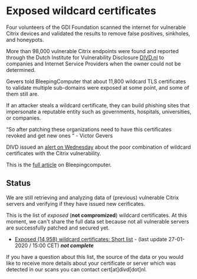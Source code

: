 # Exposed wildcard certificates
Four volunteers of the GDI Foundation scanned the internet for vulnerable Citrix devices and validated the results to remove false positives, sinkholes, and honeypots.

More than 98,000 vulnerable Citrix endpoints were found and reported through the Dutch Institute for Vulnerability Disclosure [DIVD.nl](https://divd.nl) to companies and Internet Service Providers when the owner could not be determined.

Gevers told BleepingComputer that about 11,800 wildcard TLS certificates to validate multiple sub-domains were exposed at some point, and some of them still are.

If an attacker steals a wildcard certificate, they can build phishing sites that impersonate a reputable entity such as governments, hospitals, universities, or companies.

“So after patching these organizations need to have this certificates revoked and get new ones “ - Victor Gevers

DIVD issued an [alert on Wednesday](https://www.securitymeldpunt.nl/cases/202002-Wildcard-Certificaten-Citrix-ADC/) about the poor combination of wildcard certificates with the Citrix vulnerability. 

This is the [full article](https://www.bleepingcomputer.com/news/security/patching-the-citrix-adc-bug-doesnt-mean-you-werent-hacked/) on Bleepingcomputer.

## Status
We are still retrieving and analyzing data of (previous) vulnerable Citrix servers and verifying if they have issued new cerificates.

This is the list of *exposed* (**not compromized**) wildcard certificates. At this moment, we can't share the full data set because not all vulnerable servers are successfully patched and secured yet.

* [Exposed (14,958) wildcard certificates: Short list](https://github.com/cookiemonster/wildcarded-citrix-2020/blob/master/exposed_wildcards.txt) - (last update 27-01-2020 / 15:00 CET) ***not complete***

If you have a question about this list, the source of the data or you would like to receive more details about your certificate or server which was detected in our scans you can contact cert[at]divd[dot]nl.
